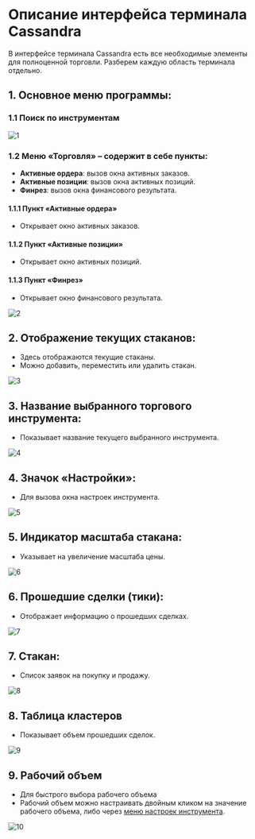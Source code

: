 # Описание интерфейса терминала Cassandra

В интерфейсе терминала Cassandra есть все необходимые элементы для полноценной торговли. Разберем каждую область терминала отдельно.

## 1. Основное меню программы:

### 1.1 Поиск по инструментам

![1](images/interface/topmenusearch.png)
### 1.2 Меню «Торговля» – содержит в себе пункты:
- **Активные ордера**: вызов окна активных заказов.
- **Активные позиции**: вызов окна активных позиций.
- **Финрез**: вызов окна финансового результата.

#### 1.1.1 Пункт «Активные ордера»
- Открывает окно активных заказов.

#### 1.1.2 Пункт «Активные позиции»
- Открывает окно активных позиций.

#### 1.1.3 Пункт «Финрез»
- Открывает окно финансового результата.

![2](images/interface/topmenutraidingdropdown.png)
## 2. Отображение текущих стаканов:
- Здесь отображаются текущие стаканы.
- Можно добавить, переместить или удалить стакан.

![3](images/interface/instrumentsheaders.png)
## 3. Название выбранного торгового инструмента:
- Показывает название текущего выбранного инструмента.

![4](images/interface/instrumentsnames.png)
## 4. Значок «Настройки»:
- Для вызова окна настроек инструмента.

![5](images/interface/instrumentssettingsbutton.png)
## 5. Индикатор масштаба стакана:
- Указывает на увеличение масштаба цены.

![6](images/interface/glassscale.png)

## 6. Прошедшие сделки (тики):
- Отображает информацию о прошедших сделках.

![7](images/interface/ticks.png)

## 7. Стакан:
- Список заявок на покупку и продажу.

![8](images/interface/glass.png)

## 8. Таблица кластеров
- Показывает объем прошедших сделок.

![9](images/interface/clusters.png)

## 9. Рабочий объем
- Для быстрого выбора рабочего объема
- Рабочий объем можно настраивать двойным кликом на значение рабочего объема, либо через [меню настроек инструмента](#_4-Значок-«Настройки»).

![10](images/interface/lotAmount.png)